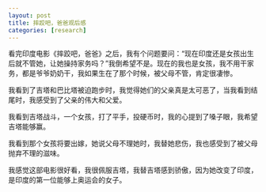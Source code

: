 ```yaml
---
layout: post
title: 摔跤吧，爸爸观后感
categories: [research]
---
```


看完印度电影《摔跤吧，爸爸》之后，我有个问题要问：“现在印度还是女孩出生后就不管她，让她操持家务吗？”我倒希望不是。现在的我也是女孩，我不用干家务，都是爷爷奶奶干，我如果生在了那个时候，被父母不管，肯定很凄惨。

我看到了吉塔和巴比塔被迫跑步时，我觉得她们的父亲真是太可恶了，当我看到结尾时，我感受到了父亲的伟大和父爱。

我看到吉塔战斗，一个女孩，打了平手，投硬币时，我的心提到了嗓子眼，我希望吉塔能够赢。

我看到那个女孩将要出嫁，她说父母不理她时，我替她悲伤，我也感受到了被父母抛弃不理的滋味。

我感觉这部电影很好看，我很佩服吉塔，我替吉塔感到骄傲，因为她改变了印度，是印度的第一位能够上奥运会的女子。

